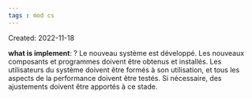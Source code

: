 ```yaml
---
tags : mod cs
---
```

Created: 2022-11-18

**what is implement**: 
?
Le nouveau système est développé. Les nouveaux composants et programmes doivent être obtenus et installés. Les utilisateurs du système doivent être formés à son utilisation, et tous les aspects de la performance doivent être testés. Si nécessaire, des ajustements doivent être apportés à ce stade.
<!--SR:!2022-11-24,1,210-->